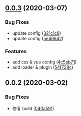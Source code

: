 ## [0.0.3](https://github.com/MicroAppJS/plugin-webpack/compare/v0.0.2...v0.0.3) (2020-03-07)


### Bug Fixes

* update config ([321c1c8](https://github.com/MicroAppJS/plugin-webpack/commit/321c1c8a915b67130db8345e2567af7e5c47deaa))
* update config ([5e46642](https://github.com/MicroAppJS/plugin-webpack/commit/5e46642c6e9f63da43ff2d02ca7bcc781cff4343))


### Features

* add css & vue config ([4c5eb71](https://github.com/MicroAppJS/plugin-webpack/commit/4c5eb71358c0a8bb416412039c719158617e084f))
* add loader & plugin ([54f728c](https://github.com/MicroAppJS/plugin-webpack/commit/54f728cbee63a623b2c02ac843465668558e596e))

## 0.0.2 (2020-03-02)


### Bug Fixes

* 修复 build ([040a591](https://github.com/MicroAppJS/plugin-webpack/commit/040a59128ee0cde85b9e114b1609608830ab1506))

